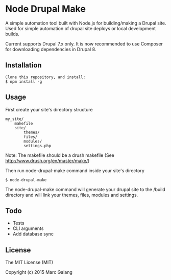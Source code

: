 # Node Drupal Make

A simple automation tool built with Node.js for building/making a Drupal site. Used for simple automation of drupal site deploys or local development builds.

Current supports Drupal 7.x only. It is now recommended to use Composer for downloading dependencies in Drupal 8.

## Installation
    Clone this repository, and install:
    $ npm install -g

## Usage

First create your site's directory structure

    my_site/
        makefile
        site/
            themes/
            files/
            modules/
            settings.php

Note: The makefile should be a drush makefile (See http://www.drush.org/en/master/make/)

Then run node-drupal-make command inside your site's directory

    $ node-drupal-make
    
The node-drupal-make command will generate your drupal site to the /build directory and will link your themes, files, modules and settings. 

## Todo
* Tests
* CLI arguments
* Add database sync

## License

The MIT License (MIT)

Copyright (c) 2015 Marc Galang
